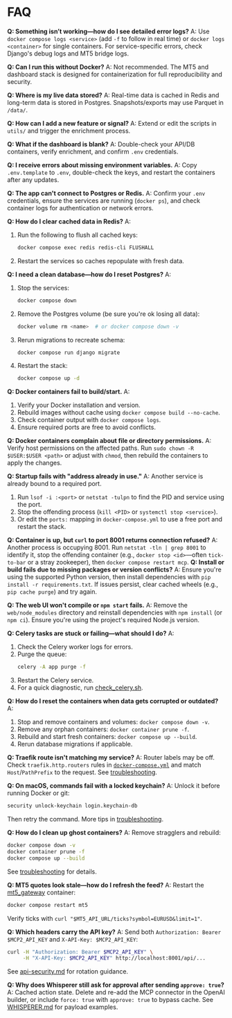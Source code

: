 # FAQ

**Q: Something isn’t working—how do I see detailed error logs?**
A: Use `docker compose logs <service>` (add `-f` to follow in real time) or `docker logs <container>` for single containers. For service-specific errors, check Django's debug logs and MT5 bridge logs.

**Q: Can I run this without Docker?**
A: Not recommended. The MT5 and dashboard stack is designed for containerization for full reproducibility and security.

**Q: Where is my live data stored?**
A: Real-time data is cached in Redis and long-term data is stored in Postgres. Snapshots/exports may use Parquet in `/data/`.

**Q: How can I add a new feature or signal?**
A: Extend or edit the scripts in `utils/` and trigger the enrichment process.

**Q: What if the dashboard is blank?**
A: Double-check your API/DB containers, verify enrichment, and confirm `.env` credentials.

**Q: I receive errors about missing environment variables.**
A: Copy `.env.template` to `.env`, double-check the keys, and restart the containers after any updates.

**Q: The app can't connect to Postgres or Redis.**
A: Confirm your `.env` credentials, ensure the services are running (`docker ps`), and check container logs for authentication or network errors.

**Q: How do I clear cached data in Redis?**
A:
1. Run the following to flush all cached keys:
   ```bash
   docker compose exec redis redis-cli FLUSHALL
   ```
2. Restart the services so caches repopulate with fresh data.

**Q: I need a clean database—how do I reset Postgres?**
A:
1. Stop the services:
   ```bash
   docker compose down
   ```
2. Remove the Postgres volume (be sure you're ok losing all data):
   ```bash
   docker volume rm <name>  # or docker compose down -v
   ```
3. Rerun migrations to recreate schema:
   ```bash
   docker compose run django migrate
   ```
4. Restart the stack:
   ```bash
   docker compose up -d
   ```

**Q: Docker containers fail to build/start.**
A:
1. Verify your Docker installation and version.
2. Rebuild images without cache using `docker compose build --no-cache`.
3. Check container output with `docker compose logs`.
4. Ensure required ports are free to avoid conflicts.

**Q: Docker containers complain about file or directory permissions.**
A: Verify host permissions on the affected paths. Run `sudo chown -R $USER:$USER <path>` or adjust with `chmod`, then rebuild the containers to apply the changes.

**Q: Startup fails with "address already in use."**
A: Another service is already bound to a required port.

1. Run `lsof -i :<port>` or `netstat -tulpn` to find the PID and service using the port.
2. Stop the offending process (`kill <PID>` or `systemctl stop <service>`).
3. Or edit the `ports:` mapping in `docker-compose.yml` to use a free port and restart the stack.

**Q: Container is up, but `curl` to port 8001 returns connection refused?**
A: Another process is occupying 8001. Run `netstat -tln | grep 8001` to identify it, stop the offending container (e.g., `docker stop <id>`—often `tick-to-bar` or a stray zookeeper), then `docker compose restart mcp`.
**Q: Install or build fails due to missing packages or version conflicts?**
A: Ensure you're using the supported Python version, then install dependencies with `pip install -r requirements.txt`. If issues persist, clear cached wheels (e.g., `pip cache purge`) and try again.

**Q: The web UI won't compile or `npm start` fails.**
A: Remove the `web/node_modules` directory and reinstall dependencies with `npm install` (or `npm ci`). Ensure you're using the project's required Node.js version.

**Q: Celery tasks are stuck or failing—what should I do?**
A:
1. Check the Celery worker logs for errors.
2. Purge the queue:
   ```bash
   celery -A app purge -f
   ```
3. Restart the Celery service.
4. For a quick diagnostic, run [check_celery.sh](../check_celery.sh).

**Q: How do I reset the containers when data gets corrupted or outdated?**
A:
1. Stop and remove containers and volumes: `docker compose down -v`.
2. Remove any orphan containers: `docker container prune -f`.
3. Rebuild and start fresh containers: `docker compose up --build`.
4. Rerun database migrations if applicable.

**Q: Traefik route isn't matching my service?**
A: Router labels may be off. Check `traefik.http.routers` rules in [`docker-compose.yml`](../docker-compose.yml) and match `Host`/`PathPrefix` to the request. See [troubleshooting](troubleshooting.md#traefik-routing-labels).

**Q: On macOS, commands fail with a locked keychain?**
A: Unlock it before running Docker or git:
```bash
security unlock-keychain login.keychain-db
```
Then retry the command. More tips in [troubleshooting](troubleshooting.md#macos-keychain-unlock).

**Q: How do I clean up ghost containers?**
A: Remove stragglers and rebuild:
```bash
docker compose down -v
docker container prune -f
docker compose up --build
```
See [troubleshooting](troubleshooting.md#ghost-container-cleanup) for details.

**Q: MT5 quotes look stale—how do I refresh the feed?**
A: Restart the [mt5_gateway](../mt5_gateway/README.md) container:
```bash
docker compose restart mt5
```
Verify ticks with `curl "$MT5_API_URL/ticks?symbol=EURUSD&limit=1"`.

**Q: Which headers carry the API key?**
A: Send both `Authorization: Bearer $MCP2_API_KEY` and `X-API-Key: $MCP2_API_KEY`:
```bash
curl -H "Authorization: Bearer $MCP2_API_KEY" \
     -H "X-API-Key: $MCP2_API_KEY" http://localhost:8001/api/...
```
See [api-security.md](api-security.md) for rotation guidance.

**Q: Why does Whisperer still ask for approval after sending `approve: true`?**
A: Cached action state. Delete and re-add the MCP connector in the OpenAI builder, or include `force: true` with `approve: true` to bypass cache. See [WHISPERER.md](WHISPERER.md) for payload examples.

